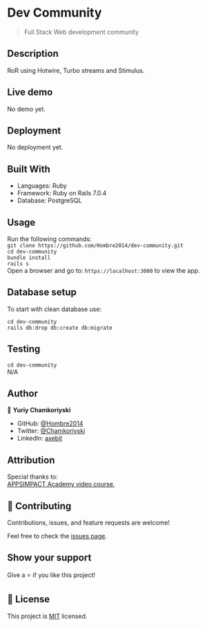 # Dev Community

> Full Stack Web development community

## Description

RoR using Hotwire, Turbo streams and Stimulus.

## Live demo

No demo yet.

## Deployment

No deployment yet.

## Built With

- Languages: Ruby
- Framework: Ruby on Rails 7.0.4
- Database: PostgreSQL

## Usage

Run the following commands:</br>
`git clone https://github.com/Hombre2014/dev-community.git`</br>
`cd dev-community`</br>
`bundle install`</br>
`rails s`</br>
Open a browser and go to: `https://localhost:3000` to view the app.

## Database setup

To start with clean database use:

`cd dev-community`</br>
`rails db:drop db:create db:migrate`

## Testing

`cd dev-community`</br>
N/A

## Author

👤 **Yuriy Chamkoriyski**

- GitHub: [@Hombre2014](https://github.com/Hombre2014)
- Twitter: [@Chamkoriyski](https://twitter.com/Chamkoriyski)
- LinkedIn: [axebit](https://linkedin.com/in/axebit)

## Attribution

Special thanks to: <br>
<a href='https://www.youtube.com/playlist?list=PL6SEI86zExmvb4qjVHJWrKRQrKjWksQ81'>APPSIMPACT Academy video course</a>, <br>

## 🤝 Contributing

Contributions, issues, and feature requests are welcome!

Feel free to check the [issues page](https://github.com/Hombre2014/dev-community/issues).

## Show your support

Give a ⭐️ if you like this project!

## 📝 License

This project is [MIT](./license.md) licensed.
